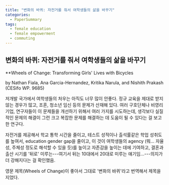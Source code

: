 ```yaml
---
title: "변화의 바퀴: 자전거를 줘서 여학생들의 삶을 바꾸기"
categories:
  - PaperSummary
tags:
  - female education
  - female empowerment
  - commuting
--- 
```

## 변화의 바퀴: 자전거를 줘서 여학생들의 삶을 바꾸기

**Wheels of Change: Transforming Girls' Lives with Bicycles

by Nathan Fiala, Ana Garcia-Hernandez, Kritika Narula, and Nishith Prakash (CESifo WP. 9685)

<!--
Reducing the gender gap in education is a primary goal for many countries. Some major challenges for many girls include the distance to school, their safety when commuting to school, lack of agency, and deep-rooted cultural norms. In Zambia, we studied the impact of providing a bicycle to a school-going girl who lives more than 3 km from the school. We randomized whether a girl received a bicycle with a small cost to her family to cover replacement parts, a bicycle where these costs are covered by the program, and therefore is zero cost to the family, or a control group. One year after the intervention, we find that the bicycle reduced average commuting time to school by 35%, reduced late arrival by 66%, and decreased absenteeism by 27%. We find continued improvement in girls’ attendance and reduction in dropouts two, three, and four years after the intervention. We also find evidence of improved math test scores, girls expressing higher feelings of control over their lives and, for those who received bicycles with a small cost to her family, higher levels of aspirations, self-image, and a desire to delay marriage and pregnancy. Heterogeneity analysis by distance to school shows an inverted U-shape for most of the schooling and empowerment results, suggesting greater impact for girls that live further away from school. These results suggest that empowerment outcomes worked through increased attendance in school.
-->

저개발 국가에서 여학생들의 처우는 아직도 너무 많이 안좋다. 정규 교육을 제대로 받지 않는 경우가 많고, 조혼, 청소년 임신 등의 문제가 산재해 있다. 여러 구호단체나 비영리기업, 연구자들이 이 문제들을 개선하기 위해서 여러 가지를 시도하는데, 생각보다 실질적인 문제의 해결이 그런 크고 복잡한 문제를 해결하는 데 도움이 될 수 있다는 걸 보고한 연구다. 

자전거를 제공해서 학교 통학 시간을 줄이고, 테스트 성적이나 출석률같은 학업 성취도를 높여서, education gender gap을 줄이고, 이 것이 여학생들의 agency (뭐... 자율성, 주체성 정도로 해석할 수 있을 듯)를 높이고 자존감을 높이는 데에 기여하고, 결혼과 출산 시기를 '뒤로' 미루는---여기서 뒤는 10대에서 20대로 미루는 얘기임...---의지가 더 강해지다는 걸 확인했음.

영문 제목(Wheels of Change)이 좋아서 그대로 '변화의 바퀴'라고 번역해서 제목을 지었다.